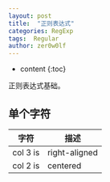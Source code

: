 ```yaml
---
layout: post
title:  "正则表达式"
categories: RegExp
tags:  Regular
author: zer0w0lf
---
```


* content
{:toc}

正则表达式基础。

## 单个字符

| 字符          | 描述                                                                |
| ------------ | ------------------------------------------------------------------- |
| col 3 is      | right-aligned | $1600 |
| col 2 is      | centered      |   $12 |

